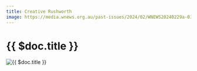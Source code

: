 ```yaml
---
title: Creative Rushworth
image: https://media.wnews.org.au/past-issues/2024/02/WNEWS20240229a-01.jpg
---
```

# {{ $doc.title }}

![{{ $doc.title }}](https://media.wnews.org.au/past-issues/2024/02/WNEWS20240229a-01.jpg)
